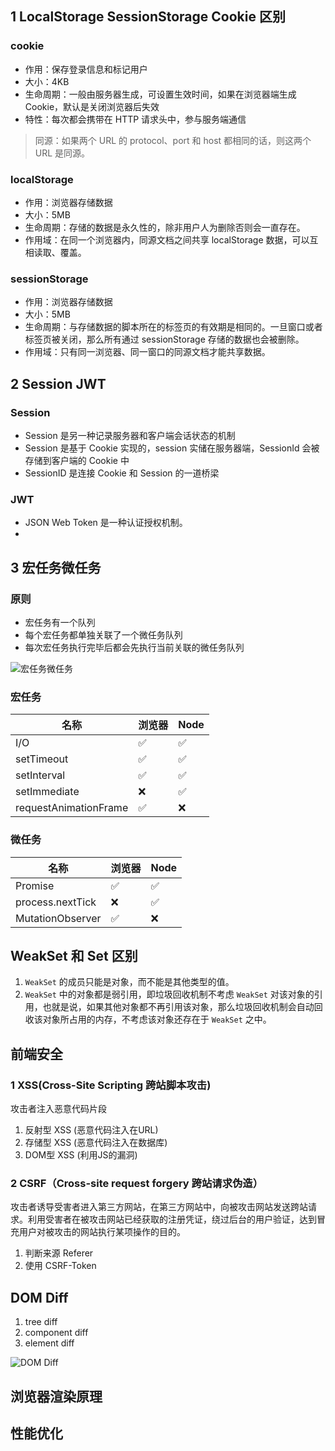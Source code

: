 ## 1 LocalStorage SessionStorage Cookie 区别

### cookie

- 作用：保存登录信息和标记用户
- 大小：4KB
- 生命周期：一般由服务器生成，可设置生效时间，如果在浏览器端生成 Cookie，默认是关闭浏览器后失效
- 特性：每次都会携带在 HTTP 请求头中，参与服务端通信

> 同源：如果两个 URL 的 protocol、port 和 host 都相同的话，则这两个 URL 是同源。

### localStorage

- 作用：浏览器存储数据
- 大小：5MB
- 生命周期：存储的数据是永久性的，除非用户人为删除否则会一直存在。
- 作用域：在同一个浏览器内，同源文档之间共享 localStorage 数据，可以互相读取、覆盖。

### sessionStorage

- 作用：浏览器存储数据
- 大小：5MB
- 生命周期：与存储数据的脚本所在的标签页的有效期是相同的。一旦窗口或者标签页被关闭，那么所有通过 sessionStorage 存储的数据也会被删除。
- 作用域：只有同一浏览器、同一窗口的同源文档才能共享数据。

## 2 Session JWT

### Session

- Session 是另一种记录服务器和客户端会话状态的机制
- Session 是基于 Cookie 实现的，session 实储在服务器端，SessionId 会被存储到客户端的 Cookie 中
- SessionID 是连接 Cookie 和 Session 的一道桥梁

### JWT
- JSON Web Token 是一种认证授权机制。
- 
## 3 宏任务微任务

### 原则

- 宏任务有一个队列
- 每个宏任务都单独关联了一个微任务队列
- 每次宏任务执行完毕后都会先执行当前关联的微任务队列

![宏任务微任务](https://pic2.zhimg.com/80/v2-e6dd78c74cb671dd9408c2273308a265_1440w.jpg)

### 宏任务

| 名称                  | 浏览器 | Node |
| --------------------- | ------ | ---- |
| I/O                   | ✅      | ✅    |
| setTimeout            | ✅      | ✅    |
| setInterval           | ✅      | ✅    |
| setImmediate          | ❌      | ✅    |
| requestAnimationFrame | ✅      | ❌    |

### 微任务

| 名称             | 浏览器 | Node |
| ---------------- | ------ | ---- |
| Promise          | ✅      | ✅    |
| process.nextTick | ❌      | ✅    |
| MutationObserver | ✅      | ❌    |

## WeakSet 和 Set 区别

1. `WeakSet` 的成员只能是对象，而不能是其他类型的值。
2. `WeakSet` 中的对象都是弱引用，即垃圾回收机制不考虑 `WeakSet` 对该对象的引用，也就是说，如果其他对象都不再引用该对象，那么垃圾回收机制会自动回收该对象所占用的内存，不考虑该对象还存在于 `WeakSet` 之中。

## 前端安全
### 1 XSS(Cross-Site Scripting 跨站脚本攻击)
攻击者注入恶意代码片段
1. 反射型 XSS (恶意代码注入在URL)
2. 存储型 XSS (恶意代码注入在数据库) 
3. DOM型 XSS (利用JS的漏洞)
### 2 CSRF（Cross-site request forgery 跨站请求伪造）
攻击者诱导受害者进入第三方网站，在第三方网站中，向被攻击网站发送跨站请求。利用受害者在被攻击网站已经获取的注册凭证，绕过后台的用户验证，达到冒充用户对被攻击的网站执行某项操作的目的。
1. 判断来源 Referer
2. 使用 CSRF-Token

## DOM Diff
1. tree diff
2. component diff
3. element diff

![DOM Diff](http://yulilong.cn/assets/img/008-react-diff.e160f853.png)
## 浏览器渲染原理
## 性能优化

